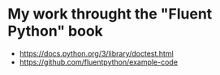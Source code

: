 # My work throught the "Fluent Python" book

* https://docs.python.org/3/library/doctest.html
* https://github.com/fluentpython/example-code
